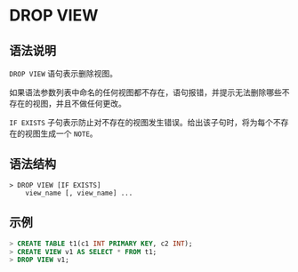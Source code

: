 # **DROP VIEW**

## **语法说明**

`DROP VIEW` 语句表示删除视图。

如果语法参数列表中命名的任何视图都不存在，语句报错，并提示无法删除哪些不存在的视图，并且不做任何更改。

`IF EXISTS` 子句表示防止对不存在的视图发生错误。给出该子句时，将为每个不存在的视图生成一个 `NOTE`。

## **语法结构**

```
> DROP VIEW [IF EXISTS]
    view_name [, view_name] ...
```

## **示例**

```sql
> CREATE TABLE t1(c1 INT PRIMARY KEY, c2 INT);
> CREATE VIEW v1 AS SELECT * FROM t1;
> DROP VIEW v1;
```
